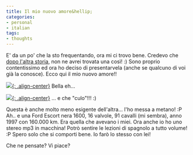 ```yaml
---
title: Il mio nuovo amore&hellip;
categories:
- personal
- italian
tags:
- thoughts
---
```

E' da un po' che la sto frequentando, ora mi ci trovo bene. Credevo che
[dopo l'altra storia]({{site.url}}/2007/01/29/lettera-di-addio), non
ne avrei trovata una così! :) Sono proprio contentissimo ed ora ho deciso di
presentarvela (anche se qualcuno di voi già la conosce). Ecco qui il mio nuovo
amore!!

[![]({{site.url}}/images/IMG_0713.JPG){: .align-center}]({{site.url}}/images/IMG_0713.JPG)
Bella eh...

[![]({{site.url}}/images/IMG_0715.JPG){: .align-center}]({{site.url}}/images/IMG_0715.JPG)
... e che "culo"!!! :)

Questa è anche molto meno esigente dell'altra... l'ho messa a metano! :P Ah..
e una Ford Escort nera 1600, 16 valvole, 91 cavalli (mi sembra), anno 1997 con
160.000 km. Era quella che avevano i miei. Ora anche io ho uno stereo mp3 in
macchina! Potrò sentire le lezioni di spagnolo a tutto volume! :P
Spero solo che si comporti bene. Io farò lo stesso con lei!

Che ne pensate? Vi piace?

